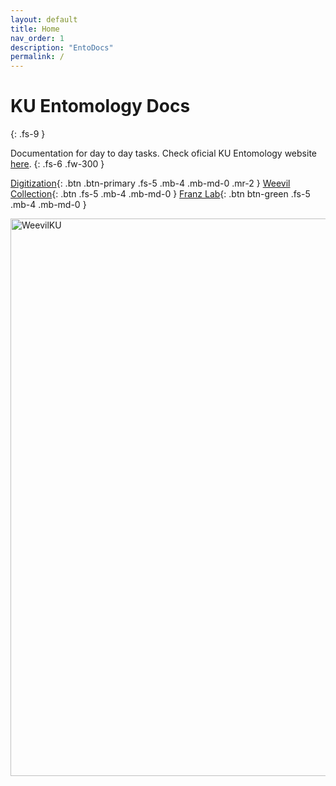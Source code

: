 ```yaml
---
layout: default
title: Home
nav_order: 1
description: "EntoDocs"
permalink: /
---
```


# KU Entomology Docs
{: .fs-9 }

Documentation for day to day tasks. Check oficial KU Entomology website [here](https://biodiversity.ku.edu/entomology). 
{: .fs-6 .fw-300 }

[Digitization](https://kuentodocs.github.io/kuento/digitization/){: .btn .btn-primary .fs-5 .mb-4 .mb-md-0 .mr-2 } [Weevil Collection](https://kuentodocs.github.io/kuento/collection/){: .btn .fs-5 .mb-4 .mb-md-0 } 
[Franz Lab](https://kuentodocs.github.io/franzlab/franzlab/){: .btn btn-green .fs-5 .mb-4 .mb-md-0 } 


<img width="1920" height="892" alt="WeevilKU" src="https://github.com/user-attachments/assets/b97e5d0e-d4b6-4541-a738-bc36e7edc3a7" />




